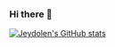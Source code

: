 ### Hi there 👋

<!--
**Jeydolen/Jeydolen** is a ✨ _special_ ✨ repository because its `README.md` (this file) appears on your GitHub profile.

Here are some ideas to get you started:

- 🔭 I’m currently working on ...
- 🌱 I’m currently learning ...
- 👯 I’m looking to collaborate on ...
- 🤔 I’m looking for help with ...
- 💬 Ask me about ...
- 📫 How to reach me: ...
- 😄 Pronouns: ...
- ⚡ Fun fact: ...
-->
[![Jeydolen's GitHub stats](https://github-readme-stats.vercel.app/api?username=Jeydolen)](https://github.com/anuraghazra/github-readme-stats)
